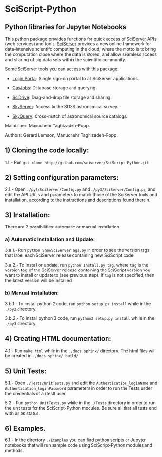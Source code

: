# SciScript-Python

## Python libraries for Jupyter Notebooks

This python package provides functions for quick access of [SciServer](http://www.sciserver.org) APIs (web services) and tools.
[SciServer](http://www.sciserver.org) provides a new online framework for data-intensive scientifc computing in the cloud,
where the motto is to bring the computation close where the data is stored, and allow seamless access and sharing of big data sets within the scientific community.

Some SciServer tools you can access with this package:

 * [Login Portal](http://portal.sciserver.org): Single sign-on portal to all SciServer applications.

 * [CasJobs](http://skyserver.sdss.org/CasJobs): Database storage and querying.

 * [SciDrive](http://www.scidrive.org/): Drag-and-drop file storage and sharing.

 * [SkyServer](http://skyserver.sdss.org/): Access to the SDSS astronomical survey.

 * [SkyQuery](http://www.voservices.net/skyquery): Cross-match of astronomical source catalogs.

Maintainer: Manuchehr Taghizadeh-Popp.

Authors: Gerard Lemson, Manuchehr Taghizadeh-Popp.


## 1) Cloning the code locally:

1.1.- Run `git clone http://github.com/sciserver/SciScript-Python.git`

## 2) Setting configuration parameters:

2.1.- Open `./py2/SciServer/Config.py` and `./py3/SciServer/Config.py`, and edit the API URLs and parameters to match those of the SciServer tools and installation, according to the instructions and descriptions found therein.

## 3) Installation:

There are 2 possibilities: automatic or manual installation.

### a) Automatic Installation and Update:

3.a.1.- Run `python ShowSciServerTags.py` in order to see the version tags that label each SciServer release containing new SciScript code.

3.a.2.- To install or update, run `python Install.py tag`, where `tag` is the version tag of the SciServer release containing the SciScript version you want to install or update to (see previous step). If `tag` is not specified, then the latest version will be installed.

### b) Manual Installation:

3.b.1.- To install python 2 code, run `python setup.py install` while in the `./py2` directory.

3.b.2.- To install python 3 code, run `python3 setup.py install` while in the `./py3` directory.

## 4) Creating HTML documentation:

4.1.- Run `make html` while in the `./docs_sphinx/` directory. The html files will be created in `./docs_sphinx/_build/`

## 5) Unit Tests:

5.1.- Open `./Tests/UnitTests.py` and edit the `Authentication_loginName` and `Authentication_loginPassword` parameters in order to run the Tests under the credentials of a (test) user.

5.2.- Run `python UnitTests.py` while in the `./Tests` directory in order to run the unit tests for the SciScript-Python modules. Be sure all that all tests end with an `OK` status.

## 6) Examples.

6.1.- In the directory `./Examples` you can find python scripts or Jupyter notebooks that will run sample code using SciScript-Python modules and methods.
